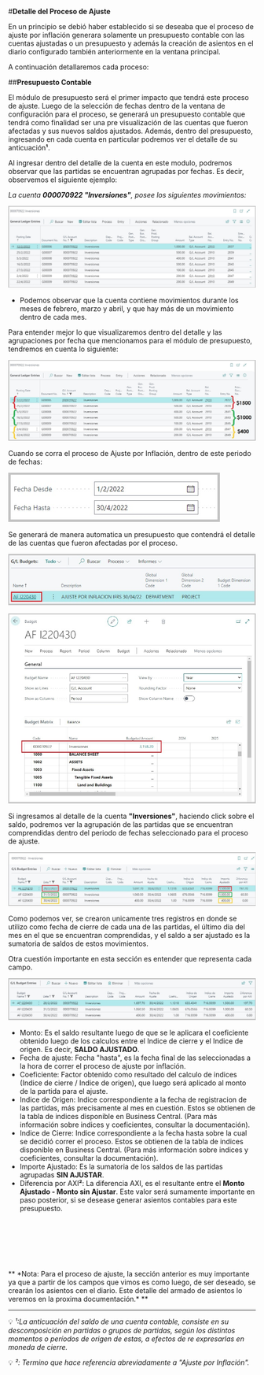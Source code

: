 #**Detalle del Proceso de Ajuste**

En un principio se debió haber establecido si se deseaba que el proceso de ajuste por inflación generara solamente un presupuesto contable con las cuentas ajustadas o
un presupuesto y además la creación de asientos en el diario configurado también anteriormente en la ventana principal.

A continuación detallaremos cada proceso:

##**Presupuesto Contable**

El módulo de presupuesto será el primer impacto que tendrá este proceso de ajuste. 
Luego de la selección de fechas dentro de la ventana de configuración para el proceso, se generará un presupuesto contable que tendrá como finalidad ser una
pre visualización de las cuentas que fueron afectadas y sus nuevos saldos ajustados. Además, dentro del presupuesto, ingresando en cada cuenta en particular
podremos ver el detalle de su anticuación**¹**.

Al ingresar dentro del detalle de la cuenta en este modulo, podremos observar que las partidas se encuentran agrupadas por fechas. Es decir, observemos el siguiente ejemplo:

*La cuenta **000070922 "Inversiones"**, posee los siguientes movimientos:*

![Screenshot](img/PresupuestoYAsientos/contabilidad.jpg)

* Podemos observar que la cuenta contiene movimientos durante los meses de febrero, marzo y abril, y que hay más de un movimiento dentro de cada mes.


Para entender mejor lo que visualizaremos dentro del detalle y las agrupaciones por fecha que mencionamos para el módulo de presupuesto, tendremos en cuenta lo siguiente:

![Screenshot](img/PresupuestoYAsientos/contabilidad2.jpg)


Cuando se corra el proceso de Ajuste por Inflación, dentro de este periodo de fechas:

![Screenshot](img/PresupuestoYAsientos/fechas.jpg)

Se generará de manera automatica un presupuesto que contendrá el detalle de las cuentas que fueron afectadas por el proceso.

![Screenshot](img/PresupuestoYAsientos/presupuesto.jpg)

![Screenshot](img/PresupuestoYAsientos/detallepresupuesto.jpg)

Si ingresamos al detalle de la cuenta **"Inversiones"**, haciendo click sobre el saldo, podremos ver la agrupación de las partidas que se encuentran comprendidas dentro
del periodo de fechas seleccionado para el proceso de ajuste.

![Screenshot](img/PresupuestoYAsientos/partidas.jpg)

Como podemos ver, se crearon unicamente tres registros en donde se utilizo como fecha de cierre de cada una de las partidas, el último dia del mes en el que se encuentran comprendidas, y
el saldo a ser ajustado es la sumatoria de saldos de estos movimientos.

Otra cuestión importante en esta sección es entender que representa cada campo.

![Screenshot](img/PresupuestoYAsientos/entradaspresupuesto.jpg)

* Monto: Es el saldo resultante luego de que se le aplicara el coeficiente obtenido luego de los calculos entre el Indice de cierre y el Indice de origen. Es decir, **SALDO AJUSTADO**.
* Fecha de ajuste: Fecha "hasta", es la fecha final de las seleccionadas a la hora de correr el proceso de ajuste por inflación.
* Coeficiente: Factor obtenido como resultado del calculo de indices (Indice de cierre / Indice de origen), que luego será aplicado al monto de la partida para el ajuste.
* Indice de Origen: Indice correspondiente a la fecha de registracion de las partidas, más precisamente al mes en cuestión. Estos se obtienen de la tabla de indices disponible en Business Central. 
(Para más información sobre indices y coeficientes, consultar la documentación).
* Indice de Cierre: Indice correspondiente a la fecha hasta sobre la cual se decidió correr el proceso. Estos se obtienen de la tabla de indices disponible en Business Central. 
(Para más información sobre indices y coeficientes, consultar la documentación).
* Importe Ajustado: Es la sumatoria de los saldos de las partidas agrupadas **SIN AJUSTAR**.
* Diferencia por AXI**²**: La diferencia AXI, es el resultante entre el **Monto Ajustado - Monto sin Ajustar**. Este valor será sumamente importante en paso posterior, si se desease
generar asientos contables para este presupuesto.



<br>
<br>
<br>
<br>
<br>
<br>
** *Nota: Para el proceso de ajuste, la sección anterior es muy importante ya que a partir de los campos que vimos es como luego, de ser deseado, se crearán los asientos cen el diario.
Este detalle del armado de asientos lo veremos en la proxima documentación.* **


<hr>

💡 *¹:La anticuación del saldo de una cuenta contable, consiste en su descomposición en partidas o grupos de partidas, según los distintos momentos o períodos de origen de estas, 
a efectos de re expresarlas en moneda de cierre.*

💡 *²: Termino que hace referencia abreviadamente a "Ajuste por Inflación".*